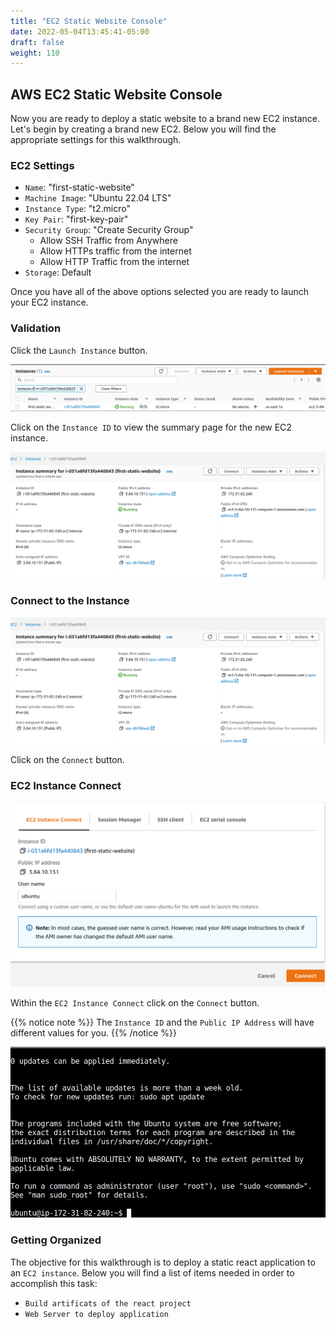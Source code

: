 ```yaml
---
title: "EC2 Static Website Console"
date: 2022-05-04T13:45:41-05:00
draft: false
weight: 110
---
```


## AWS EC2 Static Website Console

Now you are ready to deploy a static website to a brand new EC2 instance. Let's begin by creating a brand new EC2. Below you will find the appropriate settings for this walkthrough.

### EC2 Settings

- `Name`: "first-static-website"
- `Machine Image`: "Ubuntu 22.04 LTS"
- `Instance Type`: "t2.micro"
- `Key Pair`: "first-key-pair"
- `Security Group`: "Create Security Group"
	- Allow SSH Traffic from Anywhere
	- Allow HTTPs traffic from the internet
	- Allow HTTP Traffic from the internet
- `Storage`: Default


Once you have all of the above options selected you are ready to launch your EC2 instance.

### Validation

Click the `Launch Instance` button.

![first-static-website on ec2 dashboard](pictures/first-static-website.png?classes=border)

Click on the `Instance ID` to view the summary page for the new EC2 instance.

![first-static-website summary](pictures/first-static-website-summary.png?classes=border)


### Connect to the Instance

![connect-to-instance-image](pictures/first-static-website-summary.png?classes=border)

Click on the `Connect` button.

### EC2 Instance Connect

![ec2-instance-connect-view](pictures/ec2-instance-connect.png?classes=border)

Within the `EC2 Instance Connect` click on the `Connect` button.

{{% notice note %}}
The `Instance ID` and the `Public IP Address` will have different values for you.
{{% /notice %}}

![ec2 instance connect terminal emulator](pictures/ec2-instance-connect-terminal-emulator.png?classes=border)

### Getting Organized

The objective for this walkthrough is to deploy a static react application to an `EC2 instance`. Below you will find a list of items needed in order to accomplish this task:
- `Build artificats of the react project`
- `Web Server to deploy application`